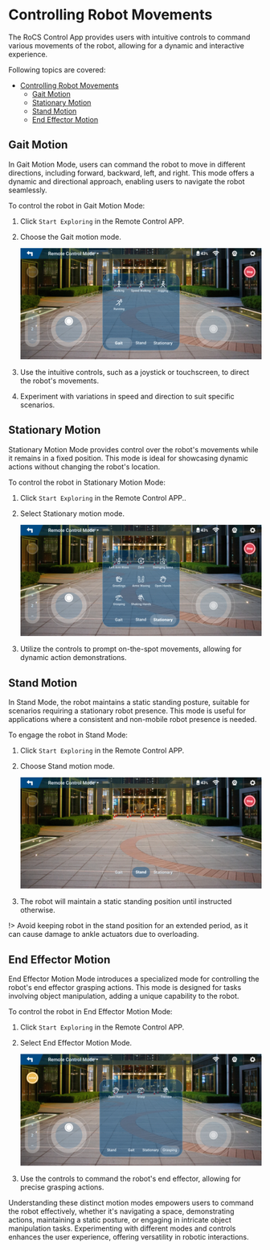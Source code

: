 # Controlling Robot Movements

The RoCS Control App provides users with intuitive controls to command various movements of the robot, allowing for a dynamic and interactive experience.

Following topics are covered:

- [Controlling Robot Movements](#controlling-robot-movements)
  - [Gait Motion](#gait-motion)
  - [Stationary Motion](#stationary-motion)
  - [Stand Motion](#stand-motion)
  - [End Effector Motion](#end-effector-motion)

## Gait Motion

In Gait Motion Mode, users can command the robot to move in different directions, including forward, backward, left, and right. This mode offers a dynamic and directional approach, enabling users to navigate the robot seamlessly.

To control the robot in Gait Motion Mode:

1. Click `Start Exploring` in the Remote Control APP.
2. Choose the Gait motion mode.

   ![1702625084624](image/control_robot_movements/1702625084624.png)
3. Use the intuitive controls, such as a joystick or touchscreen, to direct the robot's movements.
4. Experiment with variations in speed and direction to suit specific scenarios.

## Stationary Motion

Stationary Motion Mode provides control over the robot's movements while it remains in a fixed position. This mode is ideal for showcasing dynamic actions without changing the robot's location.

To control the robot in Stationary Motion Mode:

1. Click `Start Exploring` in the Remote Control APP..
2. Select Stationary motion mode.

   ![1702625005544](image/control_robot_movements/1702625005544.png)
3. Utilize the controls to prompt on-the-spot movements, allowing for dynamic action demonstrations.

## Stand Motion

In Stand Mode, the robot maintains a static standing posture, suitable for scenarios requiring a stationary robot presence. This mode is useful for applications where a consistent and non-mobile robot presence is needed.

To engage the robot in Stand Mode:

1. Click `Start Exploring` in the Remote Control APP.
2. Choose Stand motion mode.

   ![1702624935410](image/control_robot_movements/1702624935410.png)
3. The robot will maintain a static standing position until instructed otherwise.

!> Avoid keeping robot in the stand position for an extended period, as it can cause damage to ankle actuators due to overloading.

## End Effector Motion

End Effector Motion Mode introduces a specialized mode for controlling the robot's end effector grasping actions. This mode is designed for tasks involving object manipulation, adding a unique capability to the robot.

To control the robot in End Effector Motion Mode:

1. Click `Start Exploring` in the Remote Control APP.
2. Select End Effector Motion Mode.

   ![1702625405510](image/control_robot_movements/1702625405510.png)
3. Use the controls to command the robot's end effector, allowing for precise grasping actions.

Understanding these distinct motion modes empowers users to command the robot effectively, whether it's navigating a space, demonstrating actions, maintaining a static posture, or engaging in intricate object manipulation tasks. Experimenting with different modes and controls enhances the user experience, offering versatility in robotic interactions.
